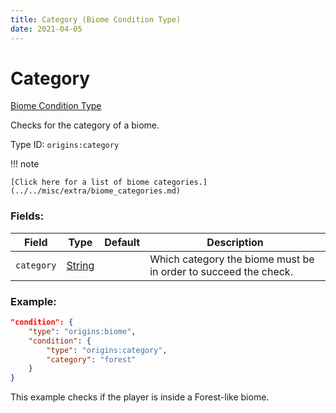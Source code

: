 ```yaml
---
title: Category (Biome Condition Type)
date: 2021-04-05
---
```


# Category

[Biome Condition Type](../biome_condition_types.md)

Checks for the category of a biome.

Type ID: `origins:category`

!!! note

    [Click here for a list of biome categories.](../../misc/extra/biome_categories.md)

### Fields:

Field  | Type | Default | Description
-------|------|---------|-------------
`category` | [String](../data_types/string.md) | |  Which category the biome must be in order to succeed the check.

### Example:
```json
"condition": {
    "type": "origins:biome",
    "condition": {
        "type": "origins:category",
        "category": "forest"
    }
}
```
This example checks if the player is inside a Forest-like biome.